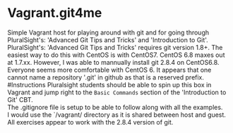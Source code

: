 # Vagrant.git4me
Simple Vagrant host for playing around with git and for going through PluralSight's: 'Advanced Git Tips and Tricks' and 'Introduction to Git'.  
PluralSight's: 'Advanced Git Tips and Tricks' requires git version 1.8+. The easiest way to do this with CentOS is with CentOS7. CentOS 6.8 maxes out at 1.7.xx. 
However, I was able to mannually install git 2.8.4 on CentOS6.8. Everyone seems more comfortable with CentOS 6. 
It appears that one cannot name a repository '.git' in github as that is a reserved prefix. 
#Instructions
Pluralsight students should be able to spin up this box in Vagrant and jump right to the `Basic Commands` section of the 'Introduction to Git' CBT.  
The .gitignore file is setup to be able to follow along with all the examples.  
I would use the `/vagrant/ directory as it is shared between host and guest.    
All exercises appear to work with the 2.8.4 version of git.  

